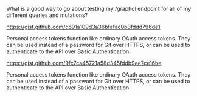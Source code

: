 What is a good way to go about testing my /graphql endpoint for all of my different queries and mutations?

https://gist.github.com/cb91a109d3a36bfafac0b3fddd796de1

Personal access tokens function like ordinary OAuth access tokens. They can be used instead of a password for Git over HTTPS, or can be used to authenticate to the API over Basic Authentication.

https://gist.github.com/9fc7ca45721a58d345fddb9ee7ce16be

Personal access tokens function like ordinary OAuth access tokens. They can be used instead of a password for Git over HTTPS, or can be used to authenticate to the API over Basic Authentication.

